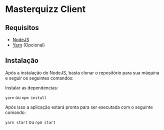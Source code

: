 # Masterquizz Client

## Requisitos

- [NodeJS](https://nodejs.org/en/)
- [Yarn](https://yarnpkg.com/) (Opcional)

## Instalação

Após a instalação do NodeJS, basta clonar o repositório para sua máquina e seguir os seguintes comandos:

Instalar as dependencias:

`yarn` ou `npm install`

Após isso a aplicação estará pronta para ser executada com o seguinte comando:

`yarn start` ou `npm start`
